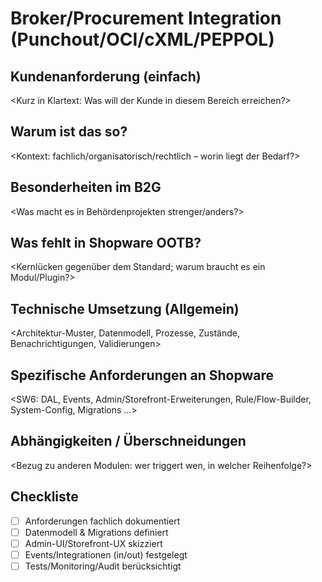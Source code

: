 # Broker/Procurement Integration (Punchout/OCI/cXML/PEPPOL)

## Kundenanforderung (einfach)
<Kurz in Klartext: Was will der Kunde in diesem Bereich erreichen?>

## Warum ist das so?
<Kontext: fachlich/organisatorisch/rechtlich – worin liegt der Bedarf?>

## Besonderheiten im B2G
<Was macht es in Behördenprojekten strenger/anders?>

## Was fehlt in Shopware OOTB?
<Kernlücken gegenüber dem Standard; warum braucht es ein Modul/Plugin?>

## Technische Umsetzung (Allgemein)
<Architektur-Muster, Datenmodell, Prozesse, Zustände, Benachrichtigungen, Validierungen>

## Spezifische Anforderungen an Shopware
<SW6: DAL, Events, Admin/Storefront-Erweiterungen, Rule/Flow-Builder, System-Config, Migrations …>

## Abhängigkeiten / Überschneidungen
<Bezug zu anderen Modulen: wer triggert wen, in welcher Reihenfolge?>

## Checkliste
- [ ] Anforderungen fachlich dokumentiert
- [ ] Datenmodell & Migrations definiert
- [ ] Admin-UI/Storefront-UX skizziert
- [ ] Events/Integrationen (in/out) festgelegt
- [ ] Tests/Monitoring/Audit berücksichtigt
